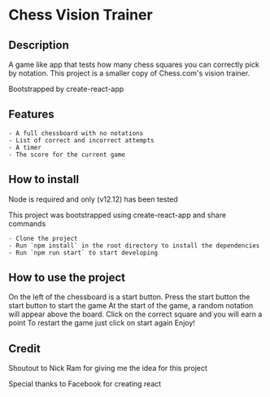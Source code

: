 # Chess Vision Trainer

## Description

A game like app that tests how many chess squares you can correctly pick by notation. This project is a smaller copy of Chess.com's vision trainer.

Bootstrapped by create-react-app

## Features

	- A full chessboard with no notations
	- List of correct and incorrect attempts
	- A timer 
	- The score for the current game
	
## How to install 

Node is required and only (v12.12) has been tested

This project was bootstrapped using create-react-app and share commands

	- Clone the project 
	- Run `npm install` in the root directory to install the dependencies
	- Run `npm run start` to start developing

## How to use the project

On the left of the chessboard is a start button.
Press the start button the start button to start the game
At the start of the game, a random notation will appear above the board. Click on the correct square and you will earn a point
To restart the game just click on start again
Enjoy!

## Credit 

Shoutout to Nick Ram for giving me the idea for this project

Special thanks to Facebook for creating react
